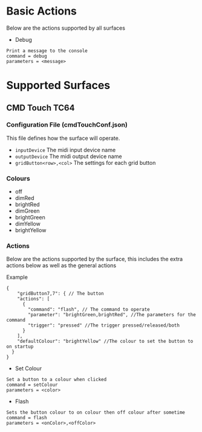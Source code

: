 # Basic Actions
Below are the actions supported by all surfaces

* Debug
```
Print a message to the console
command = debug
parameters = <message>
```

# Supported Surfaces
## CMD Touch TC64
### Configuration File (cmdTouchConf.json)
This file defines how the surface will operate.

* ```inputDevice``` The midi input device name
* ```outputDevice``` The midi output device name
* ```gridButton<row>,<col>``` The settings for each grid button

### Colours
* off
* dimRed
* brightRed
* dimGreen
* brightGreen
* dimYellow
* brightYellow

### Actions
Below are the actions supported by the surface, this includes the extra actions below as well as the general actions

Example
```
{
    "gridButton7,7": { // The button
    "actions": [
      {
        "command": "flash", // The command to operate
        "parameter": "brightGreen,brightRed", //The parameters for the command
        "trigger": "pressed" //The trigger pressed/released/both
      }
    ],
    "defaultColour": "brightYellow" //The colour to set the button to on startup
  }
}
```

* Set Colour
```
Set a button to a colour when clicked
command = setColour
parameters = <color>
```

* Flash
```
Sets the button colour to on colour then off colour after sometime
command = flash
parameters = <onColor>,<offColor>
```